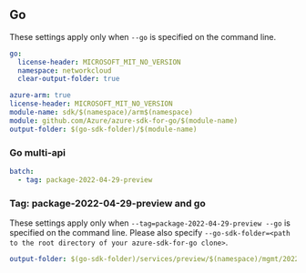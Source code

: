 ## Go

These settings apply only when `--go` is specified on the command line.

``` yaml $(go) && !$(track2)
go:
  license-header: MICROSOFT_MIT_NO_VERSION
  namespace: networkcloud
  clear-output-folder: true
```

```yaml $(go) && $(track2)
azure-arm: true
license-header: MICROSOFT_MIT_NO_VERSION
module-name: sdk/$(namespace)/arm$(namespace)
module: github.com/Azure/azure-sdk-for-go/$(module-name)
output-folder: $(go-sdk-folder)/$(module-name)
```
### Go multi-api

``` yaml $(go) && $(multiapi)
batch:
  - tag: package-2022-04-29-preview
```

### Tag: package-2022-04-29-preview and go
These settings apply only when `--tag=package-2022-04-29-preview --go` is specified on the command line.
Please also specify `--go-sdk-folder=<path to the root directory of your azure-sdk-for-go clone>`.
``` yaml $(tag) == 'package-2022-04-29-preview' && $(go)
output-folder: $(go-sdk-folder)/services/preview/$(namespace)/mgmt/2022-04-29-preview/$(namespace)
```
